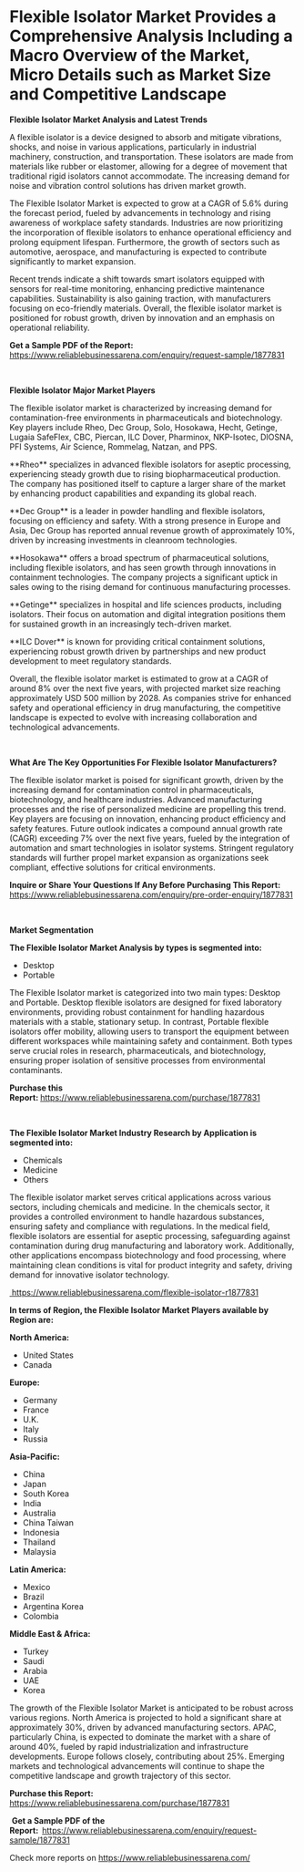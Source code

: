 <p><h1>Flexible Isolator Market Provides a Comprehensive Analysis Including a Macro Overview of the Market, Micro Details such as Market Size and Competitive Landscape</h1></p><p><strong>Flexible Isolator Market Analysis and Latest Trends</strong></p>
<p><p>A flexible isolator is a device designed to absorb and mitigate vibrations, shocks, and noise in various applications, particularly in industrial machinery, construction, and transportation. These isolators are made from materials like rubber or elastomer, allowing for a degree of movement that traditional rigid isolators cannot accommodate. The increasing demand for noise and vibration control solutions has driven market growth.</p><p>The Flexible Isolator Market is expected to grow at a CAGR of 5.6% during the forecast period, fueled by advancements in technology and rising awareness of workplace safety standards. Industries are now prioritizing the incorporation of flexible isolators to enhance operational efficiency and prolong equipment lifespan. Furthermore, the growth of sectors such as automotive, aerospace, and manufacturing is expected to contribute significantly to market expansion. </p><p>Recent trends indicate a shift towards smart isolators equipped with sensors for real-time monitoring, enhancing predictive maintenance capabilities. Sustainability is also gaining traction, with manufacturers focusing on eco-friendly materials. Overall, the flexible isolator market is positioned for robust growth, driven by innovation and an emphasis on operational reliability.</p></p>
<p><strong>Get a Sample PDF of the Report:&nbsp;</strong> <a href="https://www.reliablebusinessarena.com/enquiry/request-sample/1877831?utm_campaign=2110&utm_medium=2&utm_source=Github&utm_content=ia&utm_term=23022025&utm_id=flexible-isolator">https://www.reliablebusinessarena.com/enquiry/request-sample/1877831</a></p>
<p>&nbsp;</p>
<p><strong>Flexible Isolator Major Market Players</strong></p>
<p><p>The flexible isolator market is characterized by increasing demand for contamination-free environments in pharmaceuticals and biotechnology. Key players include Rheo, Dec Group, Solo, Hosokawa, Hecht, Getinge, Lugaia SafeFlex, CBC, Piercan, ILC Dover, Pharminox, NKP-Isotec, DIOSNA, PFI Systems, Air Science, Rommelag, Natzan, and PPS.</p><p>**Rheo** specializes in advanced flexible isolators for aseptic processing, experiencing steady growth due to rising biopharmaceutical production. The company has positioned itself to capture a larger share of the market by enhancing product capabilities and expanding its global reach.</p><p>**Dec Group** is a leader in powder handling and flexible isolators, focusing on efficiency and safety. With a strong presence in Europe and Asia, Dec Group has reported annual revenue growth of approximately 10%, driven by increasing investments in cleanroom technologies.</p><p>**Hosokawa** offers a broad spectrum of pharmaceutical solutions, including flexible isolators, and has seen growth through innovations in containment technologies. The company projects a significant uptick in sales owing to the rising demand for continuous manufacturing processes.</p><p>**Getinge** specializes in hospital and life sciences products, including isolators. Their focus on automation and digital integration positions them for sustained growth in an increasingly tech-driven market.</p><p>**ILC Dover** is known for providing critical containment solutions, experiencing robust growth driven by partnerships and new product development to meet regulatory standards. </p><p>Overall, the flexible isolator market is estimated to grow at a CAGR of around 8% over the next five years, with projected market size reaching approximately USD 500 million by 2028. As companies strive for enhanced safety and operational efficiency in drug manufacturing, the competitive landscape is expected to evolve with increasing collaboration and technological advancements.</p></p>
<p>&nbsp;</p>
<p><strong>What Are The Key Opportunities For Flexible Isolator Manufacturers?</strong></p>
<p><p>The flexible isolator market is poised for significant growth, driven by the increasing demand for contamination control in pharmaceuticals, biotechnology, and healthcare industries. Advanced manufacturing processes and the rise of personalized medicine are propelling this trend. Key players are focusing on innovation, enhancing product efficiency and safety features. Future outlook indicates a compound annual growth rate (CAGR) exceeding 7% over the next five years, fueled by the integration of automation and smart technologies in isolator systems. Stringent regulatory standards will further propel market expansion as organizations seek compliant, effective solutions for critical environments.</p></p>
<p><strong>Inquire or Share Your Questions If Any Before Purchasing This Report:</strong> <a href="https://www.reliablebusinessarena.com/enquiry/pre-order-enquiry/1877831?utm_campaign=2110&utm_medium=2&utm_source=Github&utm_content=ia&utm_term=23022025&utm_id=flexible-isolator">https://www.reliablebusinessarena.com/enquiry/pre-order-enquiry/1877831</a></p>
<p>&nbsp;</p>
<p><strong>Market Segmentation</strong></p>
<p><strong>The Flexible Isolator Market Analysis by types is segmented into:</strong></p>
<p><ul><li>Desktop</li><li>Portable</li></ul></p>
<p><p>The Flexible Isolator market is categorized into two main types: Desktop and Portable. Desktop flexible isolators are designed for fixed laboratory environments, providing robust containment for handling hazardous materials with a stable, stationary setup. In contrast, Portable flexible isolators offer mobility, allowing users to transport the equipment between different workspaces while maintaining safety and containment. Both types serve crucial roles in research, pharmaceuticals, and biotechnology, ensuring proper isolation of sensitive processes from environmental contaminants.</p></p>
<p><strong>Purchase this Report:&nbsp;</strong><a href="https://www.reliablebusinessarena.com/purchase/1877831?utm_campaign=2110&utm_medium=2&utm_source=Github&utm_content=ia&utm_term=23022025&utm_id=flexible-isolator">https://www.reliablebusinessarena.com/purchase/1877831</a></p>
<p>&nbsp;</p>
<p><strong>The Flexible Isolator Market Industry Research by Application is segmented into:</strong></p>
<p><ul><li>Chemicals</li><li>Medicine</li><li>Others</li></ul></p>
<p><p>The flexible isolator market serves critical applications across various sectors, including chemicals and medicine. In the chemicals sector, it provides a controlled environment to handle hazardous substances, ensuring safety and compliance with regulations. In the medical field, flexible isolators are essential for aseptic processing, safeguarding against contamination during drug manufacturing and laboratory work. Additionally, other applications encompass biotechnology and food processing, where maintaining clean conditions is vital for product integrity and safety, driving demand for innovative isolator technology.</p></p>
<p><a href="https://www.reliablebusinessarena.com/flexible-isolator-r1877831?utm_campaign=2110&utm_medium=2&utm_source=Github&utm_content=ia&utm_term=23022025&utm_id=flexible-isolator">&nbsp;https://www.reliablebusinessarena.com/flexible-isolator-r1877831</a></p>
<p><strong>In terms of Region, the Flexible Isolator Market Players available by Region are:</strong></p>
<p>
    <p> <strong> North America: </strong>
        <ul>
            <li>United States</li>
            <li>Canada</li>
        </ul>
        </p> 
    <p> <strong> Europe: </strong>
        <ul>
            <li>Germany</li>
            <li>France</li>
            <li>U.K.</li>
            <li>Italy</li>
            <li>Russia</li>
        </ul>
        </p> 
    <p> <strong> Asia-Pacific: </strong>
        <ul>
            <li>China</li>
            <li>Japan</li>
            <li>South Korea</li>
            <li>India</li>
            <li>Australia</li>
            <li>China Taiwan</li>
            <li>Indonesia</li>
            <li>Thailand</li>
            <li>Malaysia</li>
        </ul>
        </p> 
    <p> <strong> Latin America: </strong>
        <ul>
            <li>Mexico</li>
            <li>Brazil</li>
            <li>Argentina Korea</li>
            <li>Colombia</li>
        </ul>
        </p> 
    <p> <strong> Middle East & Africa: </strong>
        <ul>
            <li>Turkey</li>
            <li>Saudi</li>
            <li>Arabia</li>
            <li>UAE</li>
            <li>Korea</li>
        </ul>
    </p>
    </p>
<p><p>The growth of the Flexible Isolator Market is anticipated to be robust across various regions. North America is projected to hold a significant share at approximately 30%, driven by advanced manufacturing sectors. APAC, particularly China, is expected to dominate the market with a share of around 40%, fueled by rapid industrialization and infrastructure developments. Europe follows closely, contributing about 25%. Emerging markets and technological advancements will continue to shape the competitive landscape and growth trajectory of this sector.</p></p>
<p><strong>Purchase this Report: </strong><a href="https://www.reliablebusinessarena.com/purchase/1877831?utm_campaign=2110&utm_medium=2&utm_source=Github&utm_content=ia&utm_term=23022025&utm_id=flexible-isolator">https://www.reliablebusinessarena.com/purchase/1877831</a></p>
<p>&nbsp;<strong>Get a Sample PDF of the Report:&nbsp;&nbsp;</strong><a href="https://www.reliablebusinessarena.com/enquiry/request-sample/1877831?utm_campaign=2110&utm_medium=2&utm_source=Github&utm_content=ia&utm_term=23022025&utm_id=flexible-isolator">https://www.reliablebusinessarena.com/enquiry/request-sample/1877831</a></p>
<p><strong></strong></p>
<p>Check more reports on <a href="https://www.reliablebusinessarena.com/?utm_campaign=2110&utm_medium=2&utm_source=Github&utm_content=ia&utm_term=23022025&utm_id=flexible-isolator">https://www.reliablebusinessarena.com/</a></p>